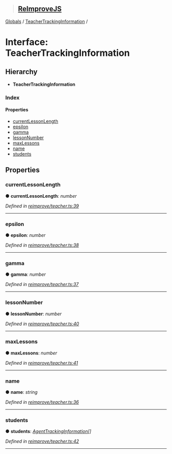 > ## [ReImproveJS](../README.md)

[Globals](../globals.md) / [TeacherTrackingInformation](teachertrackinginformation.md) /

# Interface: TeacherTrackingInformation

## Hierarchy

* **TeacherTrackingInformation**

### Index

#### Properties

* [currentLessonLength](teachertrackinginformation.md#currentlessonlength)
* [epsilon](teachertrackinginformation.md#epsilon)
* [gamma](teachertrackinginformation.md#gamma)
* [lessonNumber](teachertrackinginformation.md#lessonnumber)
* [maxLessons](teachertrackinginformation.md#maxlessons)
* [name](teachertrackinginformation.md#name)
* [students](teachertrackinginformation.md#students)

## Properties

###  currentLessonLength

● **currentLessonLength**: *number*

*Defined in [reimprove/teacher.ts:39](https://github.com/DevSide/ReImproveJS/blob/2368b25/src/reimprove/teacher.ts#L39)*

___

###  epsilon

● **epsilon**: *number*

*Defined in [reimprove/teacher.ts:38](https://github.com/DevSide/ReImproveJS/blob/2368b25/src/reimprove/teacher.ts#L38)*

___

###  gamma

● **gamma**: *number*

*Defined in [reimprove/teacher.ts:37](https://github.com/DevSide/ReImproveJS/blob/2368b25/src/reimprove/teacher.ts#L37)*

___

###  lessonNumber

● **lessonNumber**: *number*

*Defined in [reimprove/teacher.ts:40](https://github.com/DevSide/ReImproveJS/blob/2368b25/src/reimprove/teacher.ts#L40)*

___

###  maxLessons

● **maxLessons**: *number*

*Defined in [reimprove/teacher.ts:41](https://github.com/DevSide/ReImproveJS/blob/2368b25/src/reimprove/teacher.ts#L41)*

___

###  name

● **name**: *string*

*Defined in [reimprove/teacher.ts:36](https://github.com/DevSide/ReImproveJS/blob/2368b25/src/reimprove/teacher.ts#L36)*

___

###  students

● **students**: *[AgentTrackingInformation](agenttrackinginformation.md)[]*

*Defined in [reimprove/teacher.ts:42](https://github.com/DevSide/ReImproveJS/blob/2368b25/src/reimprove/teacher.ts#L42)*

___